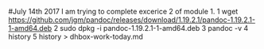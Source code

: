 #July 14th 2017
I am trying to complete excerice 2 of module 1.    1  wget https://github.com/jgm/pandoc/releases/download/1.19.2.1/pandoc-1.19.2.1-1-amd64.deb
    2  sudo dpkg -i pandoc-1.19.2.1-1-amd64.deb
    3  pandoc -v
    4  history
    5  history > dhbox-work-today.md

